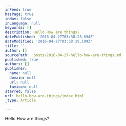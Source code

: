 ```yaml
---
inFeed: true
hasPage: true
inNav: false
inLanguage: null
keywords: []
description: Hello How are things?
datePublished: '2016-04-27T03:38:28.894Z'
dateModified: '2016-04-27T03:38:19.199Z'
title: ''
author: []
sourcePath: _posts/2016-04-27-hello-how-are-things.md
published: true
authors: []
publisher:
  name: null
  domain: null
  url: null
  favicon: null
starred: false
url: hello-how-are-things/index.html
_type: Article

---
```

Hello How are things?
